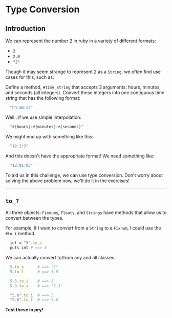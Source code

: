 # Type Conversion

## Introduction

We can represent the number 2 in ruby in a variety of different formats:
  * `2`
  * `2.0`
  * `"2"`

Though it may seem strange to represent 2 as a `String`, we often find use cases for this, such as:

Define a method, `#time_string` that accepts 3 arguments: hours, minutes, and seconds (all integers). Convert these integers into one contiguous time string that has the following format:

  ```ruby
    "hh:mm:ss"
  ```

Well.. if we use simple interpolation:

  ```ruby
    "#{hours}:#{minutes}:#{seconds}"
  ```

We might end up with something like this:

  ```ruby
    "12:1:3"
  ```

And this doesn't have the appropriate format! We need something like:

  ```ruby
    "12:01:03"
  ```

To aid us in this challenge, we can use type conversion. Don't worry about solving the above problem now, we'll do it in the exercises!

---

## `to_?`

All three objects: `Fixnums`, `Floats`, and `Strings` have methods that allow us to convert between the types.

For example, if I want to convert from a `String` to a `Fixnum`, I could use the `#to_i` method.

```ruby
  int = "5".to_i
  puts int # ==> 5
```

We can actually convert to/from any and all classes.

```ruby
  5.to_s      # ==> "5"
  5.to_f      # ==> 5.0

  5.3.to_i    # ==> 5
  5.3.to_s    # ==> "5.3"

  "5.6".to_i  # ==> 5
  "5.6".to_f  # ==> 5.6
```

**Test these in pry!**

